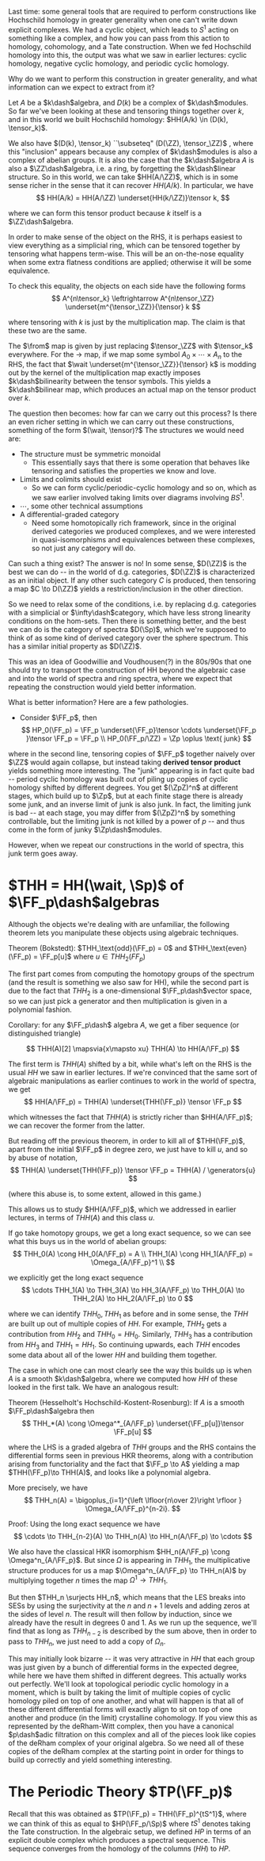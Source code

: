 Last time: some general tools that are required to perform constructions like Hochschild homology in greater generality when one can't write down explicit complexes. We had a cyclic object, which leads to $S^1$ acting on something like a complex, and how you can pass from this action to homology, cohomology, and a Tate construction. When we fed Hochschild homology into this, the output was what we saw in earlier lectures: cyclic homology, negative cyclic homology, and periodic cyclic homology.

Why do we want to perform this construction in greater generality, and what information can we expect to extract from it?

Let $A$ be a $k\dash$algebra, and $D(k)$ be a complex of $k\dash$modules. So far we've been looking at these and tensoring things together over $k$, and in this world we built Hochschild homology: $HH(A/k) \in (D(k), \tensor_k)$. 

We also have $(D(k), \tensor_k) ``\subseteq" (D(\ZZ), \tensor_\ZZ)$ , where this "inclusion" appears because any complex of $k\dash$modules is also a complex of abelian groups. It is also the case that the $k\dash$algebra $A$ is also a $\ZZ\dash$algebra, i.e. a ring, by forgetting the $k\dash$linear structure. So in this world, we can take $HH(A/\ZZ)$, which is in some sense richer in the sense that it can recover $HH(A/k)$. In particular, we have
$$
HH(A/k) = HH(A/\ZZ) \underset{HH(k/\ZZ)}\tensor k,
$$ 

where we can form this tensor product because $k$ itself is a $\ZZ\dash$algebra.

In order to make sense of the object on the RHS, it is perhaps easiest to view everything as a simplicial ring, which can be tensored together by tensoring what happens term-wise. This will be an on-the-nose equality when some extra flatness conditions are applied; otherwise it will be some equivalence.

To check this equality, the objects on each side have the following forms
$$
A^{n\tensor_k} \leftrightarrow A^{n\tensor_\ZZ} \underset{m^{\tensor_\ZZ}}{\tensor} k
$$

where tensoring with $k$ is just by the multiplication map. The claim is that these two are the same.

The $\from$ map is given by just replacing $\tensor_\ZZ$ with $\tensor_k$ everywhere. For the $\to$ map, if we map some symbol $A_0 \times \cdots \times A_n$ to the RHS, the fact that $\wait \underset{m^{\tensor_\ZZ}}{\tensor} k$ is modding out by the kernel of the multiplication map exactly imposes $k\dash$bilinearity between the tensor symbols. This yields a $k\dash$bilinear map, which produces an actual map on the tensor product over $k$.

The question then becomes: how far can we carry out this process? Is there an even richer setting in which we can carry out these constructions, something of the form $(\wait, \tensor)?$ The structures we would need are:

- The structure must be symmetric monoidal 
  - This essentially says that there is some operation that behaves like tensoring and satisfies the properties we know and love. 
- Limits and colimits should exist
  - So we can form cyclic/periodic-cyclic homology and so on, which as we saw earlier involved taking limits over diagrams involving $BS^1$.
- $\cdots$, some other technical assumptions
- A differential-graded category
  - Need some homotopically rich framework, since in the original derived categories we produced complexes, and we were interested in quasi-isomorphisms and equivalences between these complexes, so not just any category will do.

Can such a thing exist? The answer is no! In some sense, $D(\ZZ)$ is the best we can do -- in the world of d.g. categories, $D(\ZZ)$ is characterized as an initial object. If any other such category $C$ is produced, then tensoring a map $C \to D(\ZZ)$ yields a restriction/inclusion in the other direction.

So we need to relax some of the conditions, i.e. by replacing d.g. categories with a simplicial or $\infty\dash$category, which have less strong linearity conditions on the hom-sets. Then there is something better, and the best we can do is the category of spectra $D(\Sp)$, which we're supposed to think of as some kind of derived category over the sphere spectrum. This has a similar initial property as $D(\ZZ)$.

This was an idea of Goodwillie and Voudhousen(?) in the 80s/90s that one should try to transport the construction of HH beyond the algebraic case and into the world of spectra and ring spectra, where we expect that repeating the construction would yield better information. 

What is better information? Here are a few pathologies.

- Consider $\FF_p$, then 
$$
HP_0(\FF_p) = \FF_p  \underset{\FF_p}\tensor \cdots \underset{\FF_p }\tensor \FF_p = \FF_p \\
HP_0(\FF_p/\ZZ) = \Zp \oplus \text{ junk}
$$

where in the second line, tensoring copies of $\FF_p$ together naively over $\ZZ$ would again collapse, but instead taking **derived tensor product** yields something more interesting. The "junk" appearing is in fact quite bad -- period cyclic homology was built out of piling up copies of cyclic homology shifted by different degrees. You get $(\ZpZ)^n$ at different stages, which build up to $\Zp$, but at each finite stage there is already some junk, and an inverse limit of junk is also junk. In fact, the limiting junk is bad -- at each stage, you may differ from $(\ZpZ)^n$ by something controllable, but the limiting junk is not killed by a power of $p$ -- and thus come in the form of junky $\Zp\dash$modules.

However, when we repeat our constructions in the world of spectra, this junk term goes away.

# $THH = HH(\wait, \Sp)$ of $\FF_p\dash$algebras

Although the objects we're dealing with are unfamiliar, the following theorem lets you manipulate these objects using algebraic techniques.

Theorem (Bokstedt): $THH_\text{odd}(\FF_p) = 0$ and $THH_\text{even}(\FF_p) = \FF_p[u]$ where $u\in THH_2(FF_p)$

The first part comes from computing the homotopy groups of the spectrum (and the result is something we also saw for HH), while the second part is due to the fact that $THH_2$ is a one-dimensional $\FF_p\dash$vector space, so we can just pick a generator and then multiplication is given in a polynomial fashion.

Corollary: for any $\FF_p\dash$ algebra $A$, we get a fiber sequence (or distinguished triangle)

$$
THH(A)[2] \mapsvia{x\mapsto xu} THH(A) \to HH(A/\FF_p)
$$

The first term is $THH(A)$ shifted by a bit, while what's left on the RHS is the usual $HH$ we saw in earlier lectures. If we're convinced that the same sort of algebraic manipulations as earlier continues to work in the world of spectra, we get
$$
HH(A/\FF_p) = THH(A) \underset{THH(\FF_p)} \tensor \FF_p
$$

which witnesses the fact that $THH(A)$ is strictly richer than $HH(A/\FF_p)$; we can recover the former from the latter.

But reading off the previous theorem, in order to kill all of $THH(\FF_p)$, apart from the initial $\FF_p$ in degree zero, we just have to kill $u$, and so by abuse of notation,
$$
THH(A) \underset{THH(\FF_p)} \tensor \FF_p = THH(A) / \generators{u}
$$

(where this abuse is, to some extent, allowed in this game.)

This allows us to study $HH(A/\FF_p)$, which we addressed in earlier lectures, in terms of $THH(A)$ and this class $u$.

If go take homotopy groups, we get a long exact sequence, so we can see what this buys us in the world of abelian groups:
$$
THH_0(A) \cong HH_0(A/\FF_p) = A \\
THH_1(A) \cong HH_1(A/\FF_p) = \Omega_{A/\FF_p}^1 \\
$$

we explicitly get the long exact sequence
$$
\cdots THH_1(A) \to THH_3(A) \to HH_3(A/\FF_p)
\to THH_0(A) \to THH_2(A) \to HH_2(A/\FF_p) \to 0
$$

where we can identify $THH_0, THH_1$ as before and in some sense, the $THH$ are built up out of multiple copies of $HH$. For example, $THH_2$ gets a contribution from $HH_2$ and $THH_0 = HH_0$. Similarly, $THH_3$ has a contribution from $HH_3$ and $THH_1 = HH_1$. So continuing upwards, each $THH$ encodes some data about all of the lower $HH$ and building them together.

The case in which one can most clearly see the way this builds up is when $A$ is a smooth $k\dash$algebra, where we computed how $HH$ of these looked in the first talk. We have an analogous result:

Theorem (Hesselholt's Hochschild-Kostent-Rosenburg):
If $A$ is a smooth $\FF_p\dash$algebra then 
$$
THH_*(A) \cong \Omega^*_{A/\FF_p} \underset{\FF_p[u]}\tensor \FF_p[u]
$$

where the LHS is a graded algebra of $THH$ groups and the RHS contains the differential forms seen in previous HKR theorems, along with a contribution arising from functoriality and the fact that $\FF_p \to A$ yielding a map $THH(\FF_p)\to  THH(A)$, and looks like a polynomial algebra.

More precisely, we have 
$$
THH_n(A) = \bigoplus_{i=1}^{\left \lfloor{n\over 2}\right \rfloor } \Omega_{A/\FF_p}^{n-2i}.
$$

Proof: Using the long exact sequence we have
$$
\cdots \to THH_{n-2}(A) \to THH_n(A) \to HH_n(A/\FF_p) \to \cdots
$$

We also have the classical HKR isomorphism $HH_n(A/\FF_p) \cong \Omega^n_{A/\FF_p}$. But since $\Omega$ is appearing in $THH_1$, the multiplicative structure produces for us a map $\Omega^n_{A/\FF_p} \to THH_n(A)$ by multiplying together $n$ times the map $\Omega^1 \to THH_1$.

But then $THH_n \surjects HH_n$, which means that the LES breaks into SESs by using the surjectivity at the $n$ and $n+1$ levels and adding zeros at the sides of level $n$. The result will then follow by induction, since we already have the result in degrees 0 and 1. As we run up the sequence, we'll find that as long as $THH_{n-2}$ is described by the sum above, then in order to pass to $THH_n$, we just need to add a copy of $\Omega_n$.

This may initially look bizarre -- it was very attractive in $HH$ that each group was just given by a bunch of differential forms in the expected degree, while here we have them shifted in different degrees. This actually works out perfectly. We'll look at topological periodic cyclic homology in a moment, which is built by taking the limit of multiple copies of cyclic homology piled on top of one another, and what will happen is that all of these different differential forms will exactly align to sit on top of one another and produce (in the limit) crystalline cohomology. If you view this as represented by the deRham-Witt complex, then you have a canonical $p\dash$adic filtration on this complex and all of the pieces look like copies of the deRham complex of your original algebra. So we need all of these copies of the deRham complex at the starting point in order for things to build up correctly and yield something interesting.

# The Periodic Theory $TP(\FF_p)$

Recall that this was obtained as $TP(\FF_p) = THH(\FF_p)^{tS^1}$, where we can think of this as equal to $HP(\FF_p/\Sp)$ where $tS^1$ denotes taking the Tate construction. In the algebraic setup, we defined $HP$ in terms of an explicit double complex which produces a spectral sequence. This sequence converges from the homology of the columns ($HH$) to $HP$.